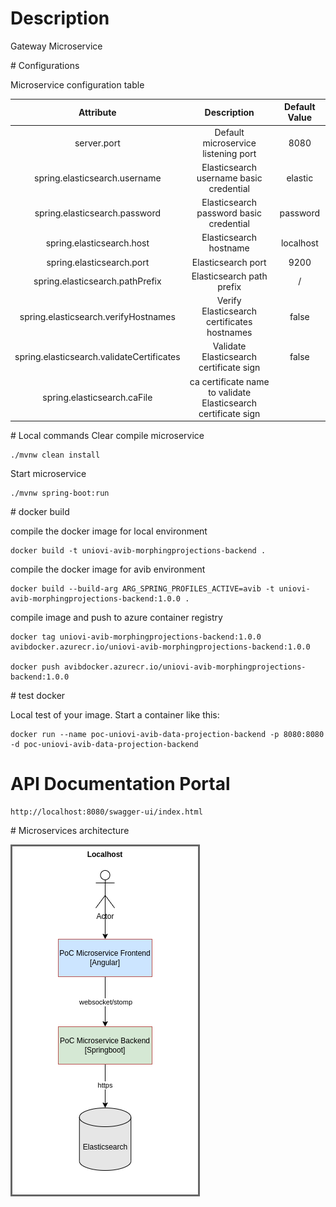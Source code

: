 # Description

Gateway Microservice

# Configurations

Microservice configuration table

| Attribute                       			|      Description                        					     |  Default Value    |
|:-----------------------------------------:|:--------------------------------------------------------------:|:-----------------:|
| server.port                    		    | Default microservice listening port     						 | 8080              |
| spring.elasticsearch.username   			| Elasticsearch username basic credential 					     | elastic           |
| spring.elasticsearch.password   			| Elasticsearch password basic credential 					     | password          |
| spring.elasticsearch.host       			| Elasticsearch hostname                  						 | localhost         |
| spring.elasticsearch.port       			| Elasticsearch port          			  						 | 9200              |
| spring.elasticsearch.pathPrefix 			| Elasticsearch path prefix      		        				 | /                 |
| spring.elasticsearch.verifyHostnames      | Verify Elasticsearch certificates hostnames   				 | false	   	     |
| spring.elasticsearch.validateCertificates | Validate Elasticsearch certificate sign						 | false	         |
| spring.elasticsearch.caFile               | ca certificate name to validate Elasticsearch certificate sign |              	 |

# Local commands
Clear compile microservice

```
./mvnw clean install
```

Start microservice

```
./mvnw spring-boot:run
```

# docker build

compile the docker image for local environment

```
docker build -t uniovi-avib-morphingprojections-backend .
```

compile the docker image for avib environment

```
docker build --build-arg ARG_SPRING_PROFILES_ACTIVE=avib -t uniovi-avib-morphingprojections-backend:1.0.0 .
```

compile image and push to azure container registry

```
docker tag uniovi-avib-morphingprojections-backend:1.0.0 avibdocker.azurecr.io/uniovi-avib-morphingprojections-backend:1.0.0

docker push avibdocker.azurecr.io/uniovi-avib-morphingprojections-backend:1.0.0

```

# test docker

Local test of your image. Start a container like this:

```
docker run --name poc-uniovi-avib-data-projection-backend -p 8080:8080 -d poc-uniovi-avib-data-projection-backend
```

# API Documentation Portal
```
http://localhost:8080/swagger-ui/index.html
```

# Microservices architecture

![PoC Elastic SpringBoot](captures/Diagrams-PoC-Elastic-Java.drawio.png "PoC Elastic SpringBoot")